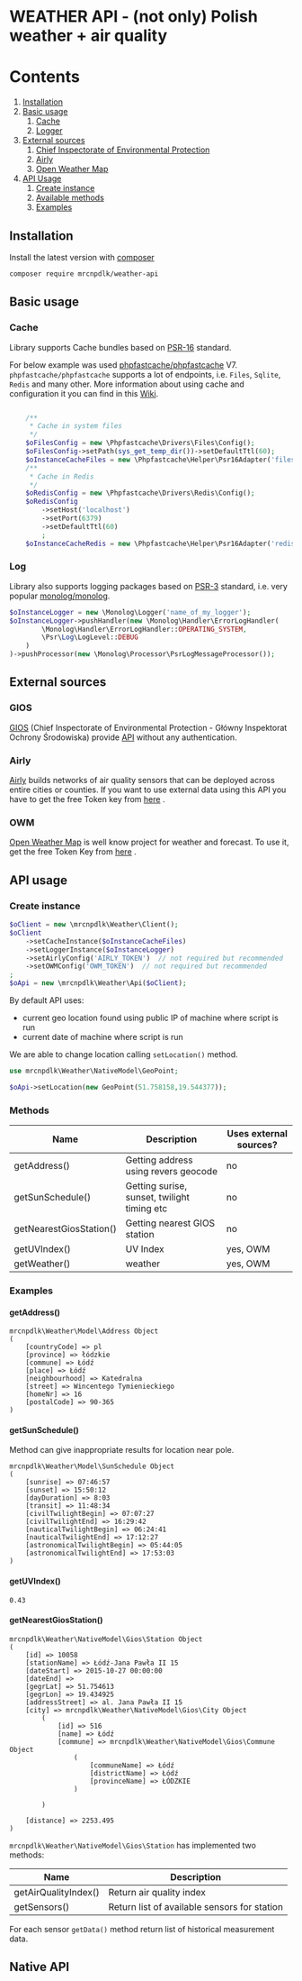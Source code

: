 # WEATHER API - (not only) Polish weather + air quality

# Contents
1. [Installation](#installation)
2. [Basic usage](#basic-usage)
    1.  [Cache](#cache)
    2.  [Logger](#log)
3. [External sources](#external-sources)
    1.  [Chief Inspectorate of Environmental Protection](#gios)
    2.  [Airly](#airly)
    2.  [Open Weather Map](#owm)
4. [API Usage](#api-usage)
    1. [Create instance](#create-instance)
    1. [Available methods](#methods)
    1. [Examples](#examples)

## Installation

Install the latest version with [composer](https://packagist.org/packages/mrcnpdlk/weather-api)
```bash
composer require mrcnpdlk/weather-api
```

## Basic usage

### Cache
Library supports Cache bundles based on [PSR-16](http://www.php-fig.org/psr/psr-16/) standard.

For below example was used [phpfastcache/phpfastcache](https://github.com/PHPSocialNetwork/phpfastcache) V7.
`phpfastcache/phpfastcache` supports a lot of endpoints, i.e. `Files`, `Sqlite`, `Redis` and many other. 
More information about using cache and configuration it you can find in this [Wiki](https://github.com/PHPSocialNetwork/phpfastcache/wiki). 

```php

    /**
     * Cache in system files
     */
    $oFilesConfig = new \Phpfastcache\Drivers\Files\Config();
    $oFilesConfig->setPath(sys_get_temp_dir())->setDefaultTtl(60);
    $oInstanceCacheFiles = new \Phpfastcache\Helper\Psr16Adapter('files', $oFilesConfig);
    /**
     * Cache in Redis
     */
    $oRedisConfig = new \Phpfastcache\Drivers\Redis\Config();
    $oRedisConfig
        ->setHost('localhost')
        ->setPort(6379)
        ->setDefaultTtl(60)
        ;
    $oInstanceCacheRedis = new \Phpfastcache\Helper\Psr16Adapter('redis', $oRedisConfig);


```

### Log

Library also supports logging packages based on [PSR-3](http://www.php-fig.org/psr/psr-3/) standard, i.e. very popular
[monolog/monolog](https://github.com/Seldaek/monolog).

```php
$oInstanceLogger = new \Monolog\Logger('name_of_my_logger');
$oInstanceLogger->pushHandler(new \Monolog\Handler\ErrorLogHandler(
        \Monolog\Handler\ErrorLogHandler::OPERATING_SYSTEM,
        \Psr\Log\LogLevel::DEBUG
    )
)->pushProcessor(new \Monolog\Processor\PsrLogMessageProcessor());
```

## External sources

### GIOS
[GIOS](http://powietrze.gios.gov.pl/pjp/home) (Chief Inspectorate of Environmental Protection - Główny Inspektorat Ochrony Środowiska) provide [API](http://powietrze.gios.gov.pl/pjp/content/api) without any authentication.

### Airly
[Airly](https://airly.eu/en/) builds networks of air quality sensors that can be deployed across entire cities or counties.
If you want to use external data using this API you have to get the free Token key from [here](https://developer.airly.eu/) .

### OWM

[Open Weather Map](http://openweathermap.org/) is well know project for weather and forecast. To use it, get the free Token Key from [here](http://openweathermap.org/appid) .

## API usage

### Create instance
```php
$oClient = new \mrcnpdlk\Weather\Client();
$oClient
    ->setCacheInstance($oInstanceCacheFiles)
    ->setLoggerInstance($oInstanceLogger)
    ->setAirlyConfig('AIRLY_TOKEN')  // not required but recommended
    ->setOWMConfig('OWM_TOKEN')  // not required but recommended
;
$oApi = new \mrcnpdlk\Weather\Api($oClient);
```

By default API uses:
  - current geo location found using public IP of machine where script is run
  - current date of machine where script is run

We are able to change location calling `setLocation()` method.

```php
use mrcnpdlk\Weather\NativeModel\GeoPoint;

$oApi->setLocation(new GeoPoint(51.758158,19.544377));
```

### Methods
| Name | Description |Uses external sources? |
| -------- | -------- |-------- |
| getAddress()   | Getting address using revers geocode|no   |
| getSunSchedule()   | Getting surise, sunset, twilight timing etc|no   |
| getNearestGiosStation()   | Getting nearest GIOS station|no   |
| getUVIndex()   | UV Index|yes, OWM   |
| getWeather()   | weather|yes, OWM   |

### Examples

#### getAddress()
```
mrcnpdlk\Weather\Model\Address Object
(
    [countryCode] => pl
    [province] => łódzkie
    [commune] => Łódź
    [place] => Łódź
    [neighbourhood] => Katedralna
    [street] => Wincentego Tymienieckiego
    [homeNr] => 16
    [postalCode] => 90-365
)
```

#### getSunSchedule()
Method can give inappropriate results for location near pole.
```
mrcnpdlk\Weather\Model\SunSchedule Object
(
    [sunrise] => 07:46:57
    [sunset] => 15:50:12
    [dayDuration] => 8:03
    [transit] => 11:48:34
    [civilTwilightBegin] => 07:07:27
    [civilTwilightEnd] => 16:29:42
    [nauticalTwilightBegin] => 06:24:41
    [nauticalTwilightEnd] => 17:12:27
    [astronomicalTwilightBegin] => 05:44:05
    [astronomicalTwilightEnd] => 17:53:03
)
```
#### getUVIndex()
```
0.43
```
#### getNearestGiosStation()
```
mrcnpdlk\Weather\NativeModel\Gios\Station Object
(
    [id] => 10058
    [stationName] => Łódź-Jana Pawła II 15
    [dateStart] => 2015-10-27 00:00:00
    [dateEnd] =>
    [gegrLat] => 51.754613
    [gegrLon] => 19.434925
    [addressStreet] => al. Jana Pawła II 15
    [city] => mrcnpdlk\Weather\NativeModel\Gios\City Object
        (
            [id] => 516
            [name] => Łódź
            [commune] => mrcnpdlk\Weather\NativeModel\Gios\Commune Object
                (
                    [communeName] => Łódź
                    [districtName] => Łódź
                    [provinceName] => ŁÓDZKIE
                )

        )

    [distance] => 2253.495
)
```
`mrcnpdlk\Weather\NativeModel\Gios\Station` has implemented two methods:

| Name | Description |
| -------- | -------- |
| getAirQualityIndex()   | Return air quality index  |
| getSensors()   | Return list of available sensors for station  |
For each sensor `getData()` method return list of historical measurement data.


## Native API






